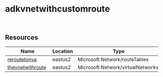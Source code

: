 # adkvnetwithcustomroute 
 
## Resources


| Name | Location | Type |
| --- | --- | --- |
| [reroutetonva](reroutetonva--747290517.md)  | eastus2  | Microsoft.Network/routeTables  |
| [thevnetwithroute](thevnetwithroute--92621775.md)  | eastus2  | Microsoft.Network/virtualNetworks  |
